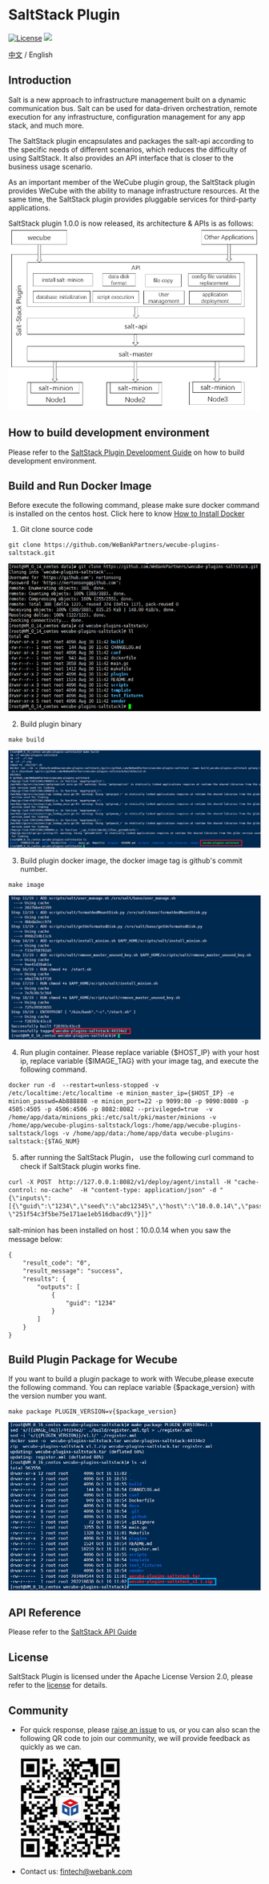 # SaltStack Plugin
[![License](https://img.shields.io/badge/License-Apache%202.0-blue.svg)](https://opensource.org/licenses/Apache-2.0)
![](https://img.shields.io/badge/language-golang-orang.svg)
 
[中文](README.md) / English

## Introduction
Salt is a new approach to infrastructure management built on a dynamic communication bus. Salt can be used for data-driven orchestration, remote execution for any infrastructure, configuration management for any app stack, and much more.

The SaltStack plugin encapsulates and packages the salt-api according to the specific needs of different scenarios, which reduces the difficulty of using SaltStack. It also provides an API interface that is closer to the business usage scenario.

As an important member of the WeCube plugin group, the SaltStack plugin provides WeCube with the ability to manage infrastructure resources. At the same time, the SaltStack plugin provides pluggable services for third-party applications.

SaltStack plugin 1.0.0 is now released, its architecture & APIs is as follows:
<img src="./docs/images/architectrue_en.png" /> 

## How to build development environment
Please refer to the [SaltStack Plugin Development Guide](docs/compile/wecube-plugins-saltstack_build_dev_env_en.md) on how to build development environment.

## Build and Run Docker Image

Before execute the following command, please make sure docker command is installed on the centos host. Click here to know [How to Install Docker](https://docs.docker.com/install/linux/docker-ce/centos/)

1. Git clone source code 

```
git clone https://github.com/WeBankPartners/wecube-plugins-saltstack.git
```

![saltstack_dir](docs/compile/images/saltstack_dir.png)

2. Build plugin binary

```
make build 
```

![saltstack_build](docs/compile/images/saltstack_build.png)

3. Build plugin docker image, the docker image tag is github's commit number.

```
make image
```

![saltstack_image](docs/compile/images/saltstack_image.png)

4. Run plugin container. Please replace variable {$HOST_IP} with your host ip, replace variable {$IMAGE_TAG} with your image tag, and execute the following command.

```
docker run -d  --restart=unless-stopped -v /etc/localtime:/etc/localtime -e minion_master_ip={$HOST_IP} -e minion_passwd=Ab888888 -e minion_port=22 -p 9099:80 -p 9090:8080 -p 4505:4505 -p 4506:4506 -p 8082:8082 --privileged=true  -v /home/app/data/minions_pki:/etc/salt/pki/master/minions -v /home/app/wecube-plugins-saltstack/logs:/home/app/wecube-plugins-saltstack/logs -v /home/app/data:/home/app/data wecube-plugins-saltstack:{$TAG_NUM}
```

5. after running the SaltStack Plugin， use the following curl command to check if SaltStack plugin works fine. 

```
curl -X POST  http://127.0.0.1:8082/v1/deploy/agent/install -H "cache-control: no-cache"  -H "content-type: application/json" -d "{\"inputs\":[{\"guid\":\"1234\",\"seed\":\"abc12345\",\"host\":\"10.0.0.14\",\"password\": \"251f54c3f5be75e171ae1eb516dbacd9\"}]}"
```

salt-minion has been installed on host：10.0.0.14 when you saw the message below:

```
{
    "result_code": "0",
    "result_message": "success",
    "results": {
        "outputs": [
            {
                "guid": "1234"
            }
        ]
    }
}

```


## Build Plugin Package for Wecube

If you want to build a plugin package to work with Wecube,please execute the following command. You can replace variable {$package_version} with the version number you want.

```
make package PLUGIN_VERSION=v{$package_version}
```

![saltstack_zip](docs/compile/images/saltstack_zip.png)


## API Reference
Please refer to the [SaltStack API Guide](docs/api/wecube_plugins_saltstack_api_guide_en.md)


## License
SaltStack Plugin is licensed under the Apache License Version 2.0, please refer to the [license](LICENSE) for details.


## Community
- For quick response, please [raise an issue](https://github.com/WeBankPartners/wecube-plugins-saltstack/issues/new/choose) to us, or you can also scan the following QR code to join our community, we will provide feedback as quickly as we can.

  <div align="left">
  <img src="docs/images/wecube_qr_code.png"  height="200" width="200">
  </div>

- Contact us: fintech@webank.com
